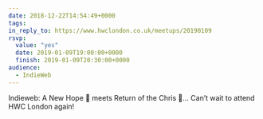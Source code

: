 ```yaml
---
date: 2018-12-22T14:54:49+0000
tags:
in_reply_to: https://www.hwclondon.co.uk/meetups/20190109
rsvp:
  value: "yes"
  date: 2019-01-09T19:00:00+0000
  finish: 2019-01-09T20:30:00+0000
audience:
  - IndieWeb
---
```


Indieweb: A New Hope 🚀 meets Return of the Chris 🙌… Can’t wait to attend HWC London again!
